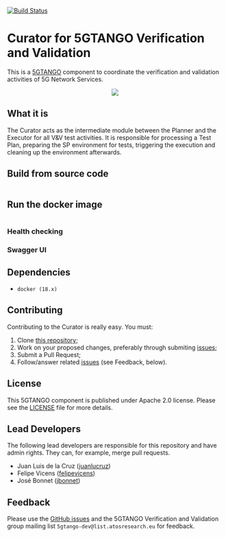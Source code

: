 [![Build Status](http://jenkins.sonata-nfv.eu/buildStatus/icon?job=tng-vnv-curator/master)](https://jenkins.sonata-nfv.eu/job/tng-vnv-curator)


# Curator for 5GTANGO Verification and Validation
This is a [5GTANGO](http://www.5gtango.eu) component to coordinate the verification and validation activities of 5G Network Services.


<p align="center"><img src="https://github.com/sonata-nfv/tng-api-gtw/wiki/images/sonata-5gtango-logo-500px.png" /></p>

## What it is

The Curator acts as the intermediate module between the Planner and the Executor for all V&V test activities. It is responsible for processing a Test Plan, preparing the SP environment for tests, triggering the execution and cleaning up the environment afterwards.



## Build from source code

```bash
```

## Run the docker image

```bash
```
[comment]: # (docker pull registry.sonata-nfv.eu:5000/tng-vnv-curator)
[comment]: # (docker run -d --name tng-vnv-curator -p 6100:6100 registry.sonata-nfv.eu:5000/tng-vnv-curator)

### Health checking

### Swagger UI

## Dependencies

- `docker (18.x)`

## Contributing
Contributing to the Curator is really easy. You must:

1. Clone [this repository](http://github.com/sonata-nfv/tng-vnv-curator);
1. Work on your proposed changes, preferably through submiting [issues](https://github.com/sonata-nfv/tng-vnv-curator/issues);
1. Submit a Pull Request;
1. Follow/answer related [issues](https://github.com/sonata-nfv/tng-vnv-curator/issues) (see Feedback, below).


## License

This 5GTANGO component is published under Apache 2.0 license. Please see the [LICENSE](LICENSE) file for more details.

## Lead Developers

The following lead developers are responsible for this repository and have admin rights. They can, for example, merge pull requests.

* Juan Luis de la Cruz ([juanlucruz](https://github.com/juanlucruz))
* Felipe Vicens ([felipevicens](https://github.com/felipevicens))
* José Bonnet ([jbonnet](https://github.com/jbonnet))

## Feedback

Please use the [GitHub issues](https://github.com/sonata-nfv/tng-vnv-curator/issues) and the 5GTANGO Verification and Validation group mailing list `5gtango-dev@list.atosresearch.eu` for feedback.
